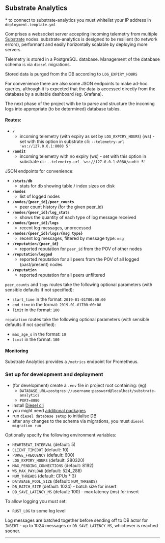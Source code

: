 ## Substrate Analytics

\* to connect to substrate-analytics you must whitelist your IP address in `deployment.template.yml`

Comprises a websocket server accepting incoming telemetry from multiple
[Substrate](https://github.com/paritytech/substrate) nodes. substrate-analytics is designed to be resilient (to network errors),
performant and easily horizontally scalable by deploying more servers.

Telemetry is stored in a PostgreSQL database. Management of the database schema is via `diesel` migrations.

Stored data is purged from the DB according to `LOG_EXPIRY_HOURS`

For convenience there are also some JSON endpoints to make ad-hoc queries, although it is expected that
the data is accessed directly from the database by a suitable dashboard (eg. Grafana).

The next phase of the project with be to parse and structure the incoming logs into
appropriate (to be determined) database tables.

#### Routes:

- **`/`**
  - incoming telemetry (with expiry as set by `LOG_EXPIRY_HOURS`) (ws) - set with this option in substrate cli: `--telemetry-url 'ws://127.0.0.1:8080 5'`
- **`/audit`**
  - incoming telemetry with no expiry (ws) - set with this option in substrate cli: `--telemetry-url 'ws://127.0.0.1:8080/audit 5'`

JSON endpoints for convenience:
- **`/stats/db`**
  - stats for db showing table / index sizes on disk
- **`/nodes`**
  - list of logged nodes
- **`/nodes/{peer_id}/peer_counts`**
  - peer count history (for the
given peer_id)
- **`/nodes/{peer_id}/log_stats`**
  - shows the quantity of each type of log message received
- **`/nodes/{peer_id}/logs`**
  - recent log messages, unprocessed
- **`/nodes/{peer_id}/logs/{msg type}`**
  - recent log messages, filtered by message type: `msg`
- **`/reputation/{peer_id}`**
  - reported reputation for `peer_id` from the POV of other nodes
- **`/reputation/logged`**
  - reported reputation for all peers from the POV of all logged (past/present) nodes
- **`/reputation`**
  - reported reputation for all peers unfiltered

`peer_counts` and `logs` routes take the following optional parameters (with sensible defaults if not specified):
- `start_time` in the format: `2019-01-01T00:00:00`
- `end_time` in the format: `2019-01-01T00:00:00`
- `limit` in the format: `100`

`reputation` routes take the following optional parameters (with sensible defaults if not specified):
- `max_age_s` in the format: `10`
- `limit` in the format: `100`

#### Monitoring

Substrate Analytics provides a `/metrics` endpoint for Prometheus.

### Set up for development and deployment

- (for development) create a `.env` file in project root containing: (eg)
    - `DATABASE_URL=postgres://username:password@localhost/substrate-analytics`
    - `PORT=8080`
- install [Diesel cli](https://github.com/diesel-rs/diesel/tree/master/diesel_cli)
- you might need [additional packages](https://github.com/diesel-rs/diesel/blob/master/guide_drafts/backend_installation.md)
- run `diesel database setup` to initialise DB
- after any changes to the schema via migrations, you must `diesel migration run`

Optionally specify the following environment variables:

- `HEARTBEAT_INTERVAL` (default: 5)
- `CLIENT_TIMEOUT` (default: 10)
- `PURGE_FREQUENCY` (default: 600)
- `LOG_EXPIRY_HOURS`  (default: 280320)
- `MAX_PENDING_CONNECTIONS` (default: 8192)
- `WS_MAX_PAYLOAD` (default: 524_288)
- `NUM_THREADS` (default: CPUs * 3)
- `DATABASE_POOL_SIZE` (default: `NUM_THREADS`)
- `DB_BATCH_SIZE` (default: 1024) - batch size for insert
- `DB_SAVE_LATENCY_MS` (default: 100) - max latency (ms) for insert

To allow logging you must set:

- `RUST_LOG` to some log level

Log messages are batched together before sending off to DB actor for `INSERT`
\- up to 1024 messages or `DB_SAVE_LATENCY_MS`, whichever is reached sooner.

---
